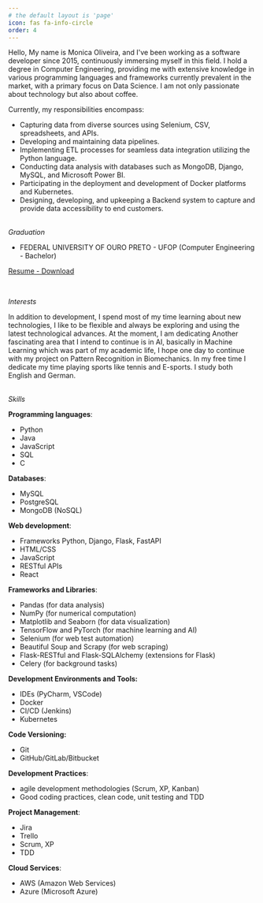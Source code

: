 ```yaml
---
# the default layout is 'page'
icon: fas fa-info-circle
order: 4
---
```


Hello, 
My name is Monica Oliveira, and I've been working as a software developer since 2015, continuously immersing myself in this field.
I hold a degree in Computer Engineering, providing me with extensive knowledge in various programming languages and frameworks currently prevalent in the market, with a primary focus on Data Science. I am not only passionate about technology but also about coffee.

Currently, my responsibilities encompass:

- Capturing data from diverse sources using Selenium, CSV, spreadsheets, and APIs.
- Developing and maintaining data pipelines.
- Implementing ETL processes for seamless data integration utilizing the Python language.
- Conducting data analysis with databases such as MongoDB, Django, MySQL, and Microsoft Power BI.
- Participating in the deployment and development of Docker platforms and Kubernetes.
- Designing, developing, and upkeeping a Backend system to capture and provide data accessibility to end customers.

<br>
<link rel="stylesheet" href="https://cdnjs.cloudflare.com/ajax/libs/font-awesome/5.15.3/css/all.min.css">
<i class="fas fa-graduation-cap fa-2x" aria-hidden="true">   Graduation </i>

- FEDERAL UNIVERSITY OF OURO PRETO - UFOP (Computer Engineering - Bachelor)

[Resume - Download](/assets/pdf/monicaCV.pdf)

<br>

<i class="fas fa-regular fa-comments fa-2x"> Interests</i>

In addition to development, I spend most of my time learning about new technologies, I like to be flexible and always be exploring and using the latest technological advances. At the moment, I am dedicating Another fascinating area that I intend to continue is in AI, basically in Machine Learning which was part of my academic life, I hope one day to continue with my project on Pattern Recognition in Biomechanics. In my free time I dedicate my time playing sports like tennis and E-sports. I study both English and German.


<br>
<i class="fas fa-regular fa-comments fa-2x"> Skills</i>

**Programming languages**:
- Python
- Java
- JavaScript
- SQL
- C

**Databases**:
- MySQL
- PostgreSQL
- MongoDB (NoSQL)

**Web development**:
- Frameworks Python, Django, Flask, FastAPI
- HTML/CSS
- JavaScript
- RESTful APIs
- React

**Frameworks and Libraries**:
- Pandas (for data analysis)
- NumPy (for numerical computation)
- Matplotlib and Seaborn (for data visualization)
- TensorFlow and PyTorch (for machine learning and AI)
- Selenium (for web test automation)
- Beautiful Soup and Scrapy (for web scraping)
- Flask-RESTful and Flask-SQLAlchemy (extensions for Flask)
- Celery (for background tasks)

**Development Environments and Tools:**
- IDEs (PyCharm, VSCode)
- Docker
- CI/CD (Jenkins)
- Kubernetes

**Code Versioning:**
- Git
- GitHub/GitLab/Bitbucket

**Development Practices**:
- agile development methodologies (Scrum, XP, Kanban)
- Good coding practices, clean code, unit testing and TDD

**Project Management**:
- Jira
- Trello
- Scrum, XP
- TDD

**Cloud Services**:
- AWS (Amazon Web Services)
- Azure (Microsoft Azure)


